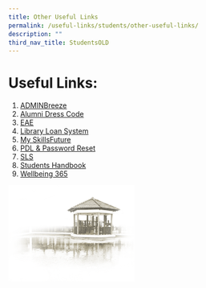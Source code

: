 ```yaml
---
title: Other Useful Links
permalink: /useful-links/students/other-useful-links/
description: ""
third_nav_title: StudentsOLD
---
```


# **Useful Links:**

1. [ADMINBreeze](https://cchy.adminbreeze.com/)
2. [Alumni Dress Code](/our-community/Chung-Cheng-Family/chung-cheng-high-school-yishun-alumni)
3. [EAE](https://eae.polytechnic.edu.sg/eaeStudIns/menu.jsp)
4. [Library Loan System](https://schoolibrary.moe.edu.sg/chungchenghighyishun)
5. [My SkillsFuture](https://www.myskillsfuture.gov.sg/content/student/en/secondary.html)
6. [PDL & Password Reset](/our-curriculum/academic-development/department/information-communication-technology)
7. [SLS](https://vle.learning.moe.edu.sg/login)
8. [Students Handbook](/files/CCHY%20E-Handbook.pdf)
9. [Wellbeing 365](/our-curriculum/student-development/wellbeing-365)



<img src="/images/pavilion.png" 
     style="width:50%">